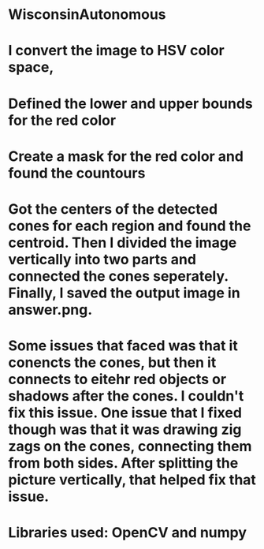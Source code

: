 # WisconsinAutonomous

# I convert the image to HSV color space, 
# Defined the lower and upper bounds for the red color
# Create a mask for the red color and found the countours
# Got the centers of the detected cones for each region and found the centroid. Then I divided the image vertically into two parts and connected the cones seperately. Finally, I saved the output image in answer.png.

# Some issues that faced was that it conencts the cones, but then it connects to eitehr red objects or shadows after the cones. I couldn't fix this issue. One issue that I fixed though was that it was drawing zig zags on the cones, connecting them from both sides. After splitting the picture vertically, that helped fix that issue.

# Libraries used: OpenCV and numpy